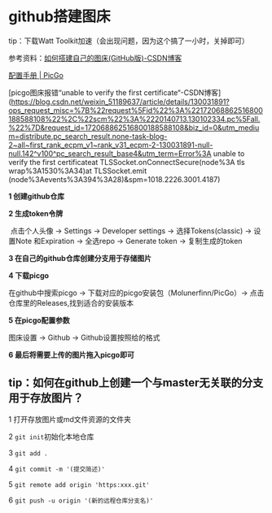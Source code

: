 # github搭建图床

tip：下载Watt Toolkit加速（会出现问题，因为这个搞了一小时，关掉即可）

参考资料：[如何搭建自己的图床(GitHub版)-CSDN博客](https://blog.csdn.net/qq_44231797/article/details/131658184)

[配置手册 | PicGo](https://picgo.github.io/PicGo-Doc/zh/guide/config.html#github图床)

[picgo图床报错“unable to verify the first certificate“-CSDN博客](https://blog.csdn.net/weixin_51189637/article/details/130031891?ops_request_misc=%7B%22request%5Fid%22%3A%22172068862516800188588108%22%2C%22scm%22%3A%2220140713.130102334.pc%5Fall.%22%7D&request_id=172068862516800188588108&biz_id=0&utm_medium=distribute.pc_search_result.none-task-blog-2~all~first_rank_ecpm_v1~rank_v31_ecpm-2-130031891-null-null.142^v100^pc_search_result_base4&utm_term=Error%3A unable to verify the first certificateat TLSSocket.onConnectSecure(node%3A tls wrap%3A1530%3A34)at TLSSocket.emit (node%3Aevents%3A394%3A28)&spm=1018.2226.3001.4187)

**1 创建github仓库**

**2 生成token令牌**

​	点击个人头像 -> Settings -> Developer settings -> 选择Tokens(classic) -> 设置Note 和Expiration -> 全选repo -> Generate token -> 复制生成的token

**3 在自己的github仓库创建分支用于存储图片**

**4 下载picgo**

在github中搜索picgo -> 下载对应的picgo安装包（Molunerfinn/PicGo）-> 点击仓库里的Releases,找到适合的安装版本

**5 在picgo配置参数**

图床设置 -> Github -> Github设置按照给的格式

**6 最后将需要上传的图片拖入picgo即可**



## **tip：如何在github上创建一个与master无关联的分支用于存放图片？**

1 打开存放图片或md文件资源的文件夹

2 `git init`初始化本地仓库

3 `git add .`

4 `git commit -m '(提交简述)'`

5 `git remote add origin 'https:xxx.git'`

6 `git push -u origin '(新的远程仓库分支名)'`